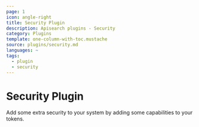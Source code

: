 ```yaml
---
page: 1
icon: angle-right
title: Security Plugin
description: Apisearch plugins - Security
category: Plugins
template: one-column-with-toc.mustache
source: plugins/security.md
languages: ~
tags:
  - plugin
  - security
---
```


# Security Plugin

Add some extra security to your system by adding some capabilities to your
tokens.